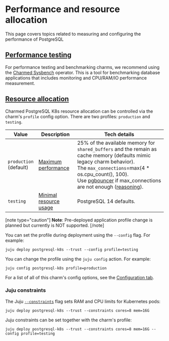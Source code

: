 # Performance and resource allocation

This page covers topics related to measuring and configuring the performance of PostgreSQL

<a href="#heading--performance"><h2 id="heading--performance"> Performance testing </h2></a>
For performance testing and benchmarking charms, we recommend using the [Charmed Sysbench](https://charmhub.io/sysbench) operator. This is a tool for benchmarking database applications that includes monitoring and CPU/RAM/IO performance measurement.

<a href="#heading--resource"><h2 id="heading--resource"> Resource allocation </h2></a>
Charmed PostgreSQL K8s resource allocation can be controlled via the charm's `profile` config option. There are two profiles: `production` and `testing`. 

|Value|Description|Tech details|
| --- | --- | ----- |
|`production`<br>(default)|[Maximum performance](https://github.com/canonical/postgresql-k8s-operator/blob/main/lib/charms/postgresql_k8s/v0/postgresql.py#L437-L446)| 25% of the available memory for `shared_buffers` and the remain as cache memory (defaults mimic legacy charm behavior).<br/>The `max_connections`=max(4 * os.cpu_count(), 100).<br/> Use [pgbouncer](https://charmhub.io/pgbouncer-k8s) if max_connections are not enough ([reasoning](https://www.percona.com/blog/scaling-postgresql-with-pgbouncer-you-may-need-a-connection-pooler-sooner-than-you-expect/)).|
|`testing`|[Minimal resource usage](https://github.com/canonical/postgresql-k8s-operator/blob/main/lib/charms/postgresql_k8s/v0/postgresql.py#L437-L446)| PostgreSQL 14 defaults. |

[note type="caution"]
**Note**: Pre-deployed application profile change is planned but currently is NOT supported.
[/note]

You can set the profile during deployment using the `--config` flag. For example:
```shell
juju deploy postgresql-k8s --trust --config profile=testing
```

You can change the profile using the `juju config` action. For example:
```shell
juju config postgresql-k8s profile=production
```
For a list of all of this charm's config options, see the [Configuration tab](https://charmhub.io/postgresql-k8s/configure#profile).

### Juju constraints

The Juju [`--constraints`](https://juju.is/docs/juju/constraint) flag sets RAM and CPU limits for Kubernetes pods:

```shell
juju deploy postgresql-k8s --trust --constraints cores=8 mem=16G
```

Juju constraints can be set together with the charm's profile:

```shell
juju deploy postgresql-k8s --trust --constraints cores=8 mem=16G --config profile=testing
```